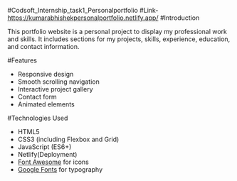 #Codsoft_Internship_task1_Personalportfolio
#Link- https://kumarabhishekpersonalportfolio.netlify.app/
#Introduction

This portfolio website is a personal project to display my professional work and skills. It includes sections for my projects, skills, experience, education, and contact information.

#Features

- Responsive design
- Smooth scrolling navigation
- Interactive project gallery
- Contact form
- Animated elements

 #Technologies Used

- HTML5
- CSS3 (including Flexbox and Grid)
- JavaScript (ES6+)
- Netlify(Deployment)
- [Font Awesome](https://fontawesome.com/) for icons
- [Google Fonts](https://fonts.google.com/) for typography
